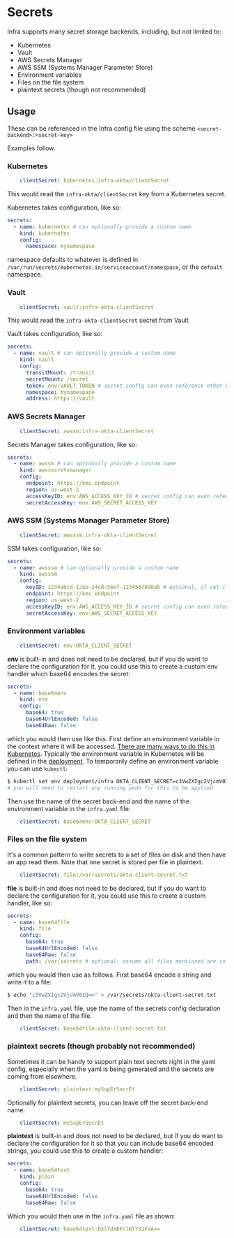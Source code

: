 # Secrets

Infra supports many secret storage backends, including, but not limited to:

- Kubernetes
- Vault
- AWS Secrets Manager
- AWS SSM (Systems Manager Parameter Store)
- Environment variables
- Files on the file system
- plaintext secrets (though not recommended)

## Usage

These can be referenced in the Infra config file using the scheme `<secret-backend>:<secret-key>`

Examples follow.

### Kubernetes

```yaml
    clientSecret: kubernetes:infra-okta/clientSecret
```

This would read the `infra-okta/clientSecret` key from a Kubernetes secret.

Kubernetes takes configuration, like so:

```yaml
secrets:
  - name: kubernetes # can optionally provide a custom name
    kind: kubernetes
    config:
      namespace: mynamespace
```

namespace defaults to whatever is defined in `/var/run/secrets/kubernetes.io/serviceaccount/namespace`, or the `default` namespace.

### Vault

```yaml
    clientSecret: vault:infra-okta-clientSecret
```

This would read the `infra-okta-clientSecret` secret from Vault

Vault takes configuration, like so:

```yaml
secrets:
  - name: vault # can optionally provide a custom name
    kind: vault
    config:
      transitMount: /transit
      secretMount: /secret
      token: env:VAULT_TOKEN # secret config can even reference other built-in secret types, like env
      namespace: mynamespace
      address: https://vault
```

### AWS Secrets Manager

```yaml
    clientSecret: awssm:infra-okta-clientSecret
```

Secrets Manager takes configuration, like so:

```yaml
secrets:
  - name: awssm # can optionally provide a custom name
    kind: awssecretsmanager
    config:
      endpoint: https://kms.endpoint
      region: us-west-2
      accessKeyID: env:AWS_ACCESS_KEY_ID # secret config can even reference other built-in secret types, like env
      secretAccessKey: env:AWS_SECRET_ACCESS_KEY
```

### AWS SSM (Systems Manager Parameter Store)

```yaml
    clientSecret: awsssm:infra-okta-clientSecret
```

SSM takes configuration, like so:

```yaml
secrets:
  - name: awsssm # can optionally provide a custom name
    kind: awsssm
    config:
      keyID: 1234abcd-12ab-34cd-56ef-1234567890ab # optional, if set it's the KMS key that should be used for decryption
      endpoint: https://kms.endpoint
      region: us-west-2
      accessKeyID: env:AWS_ACCESS_KEY_ID # secret config can even reference other built-in secret types, like env
      secretAccessKey: env:AWS_SECRET_ACCESS_KEY
```

### Environment variables

```yaml
    clientSecret: env:OKTA_CLIENT_SECRET
```

**env** is built-in and does not need to be declared, but if you do want to declare the configuration for it, you could use this to create a custom env handler which base64 encodes the secret:

```yaml
secrets:
  - name: base64env
    kind: env
    config:
      base64: true
      base64UrlEncoded: false
      base64Raw: false
```

which you would then use like this. First define an environment variable in the context where it will be accessed. [There are many ways to do this in Kubernetes](https://kubernetes.io/docs/tasks/inject-data-application/define-environment-variable-container/). Typically the environment variable in Kubernetes will be defined in the [deployment](/helm/charts/infra/templates/server/deployment.yaml). To temporarily define an environment variable you can use `kubectl`:

```bash
$ kubectl set env deployment/infra OKTA_CLIENT_SECRET=c3VwZXIgc2VjcmV0IQ==
# you will need to restart any running pods for this to be applied
```

Then use the name of the secret back-end and the name of the environment variable in the `infra.yaml` file:

```yaml
    clientSecret: base64env:OKTA_CLIENT_SECRET
```

### Files on the file system

It's a common pattern to write secrets to a set of files on disk and then have an app read them. Note that one secret is stored per file in plaintext.

```yaml
    clientSecret: file:/var/secrets/okta-client-secret.txt
```

**file** is built-in and does not need to be declared, but if you do want to declare the configuration for it, you could use this to create a custom handler, like so:

```yaml
secrets:
  - name: base64file
    kind: file
    config:
      base64: true
      base64UrlEncoded: false
      base64Raw: false
      path: /var/secrets # optional: assume all files mentioned are in this root directory
```

which you would then use as follows. First base64 encode a string and write it to a file:

```bash
$ echo "c3VwZXIgc2VjcmV0IQ==" > /var/secrets/okta-client-secret.txt
```

Then in the `infra.yaml` file, use the name of the secrets config declaration and then the name of the file. 

```yaml
    clientSecret: base64file:okta-client-secret.txt
```

### plaintext secrets (though probably not recommended)

Sometimes it can be handy to support plain text secrets right in the yaml config, especially when the yaml is being generated and the secrets are coming from elsewhere.

```yaml
    clientSecret: plaintext:mySupErSecrEt
```

Optionally for plaintext secrets, you can leave off the secret back-end name:

```yaml
    clientSecret: mySupErSecrEt
```

**plaintext** is built-in and does not need to be declared, but if you do want to declare the configuration for it so that you can include base64 encoded strings, you could use this to create a custom handler:

```yaml
secrets:
  - name: base64text
    kind: plain
    config:
      base64: true
      base64UrlEncoded: false
      base64Raw: false
```

Which you would then use in the `infra.yaml` file as shown:

```yaml
    clientSecret: base64text:bXlTdXBFclNlY3JFdA==
```

